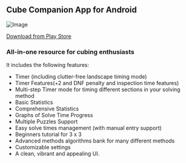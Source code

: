 ## Cube Companion App for Android

![Image](https://lh3.googleusercontent.com/YrbLPBimxSflIljoWXi50eaiUb4pmUklCFUy89GKPa2LmRth54xbSrqXn7cgKlNe6w=w300)

[Download from Play Store](https://play.google.com/store/apps/details?id=com.qbix.cubecompanion&hl=en)

### All-in-one resource for cubing enthusiasts

It includes the following features:
 * Timer (including clutter-free landscape timing mode)
 * Timer Features(+2 and DNF penalty and inspection time features)
 * Multi-step Timer mode for timing different sections in your solving method
 * Basic Statistics
 * Comprehensive Statistics
 * Graphs of Solve Time Progress
 * Multiple Puzzles Support
 * Easy solve times management (with manual entry support)
 * Beginners tutorial for 3 x 3
 * Advanced methods algorithms bank for many different methods
 * Customizable settings
 * A clean, vibrant and appealing UI.
